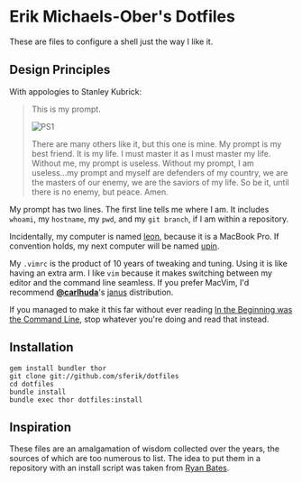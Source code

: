 # Erik Michaels-Ober's Dotfiles
These are files to configure a shell just the way I like it.

## <a name="design">Design Principles</a>
With appologies to Stanley Kubrick:

> This is my prompt.
>
> ![PS1](https://github.com/sferik/dotfiles/raw/master/.ps1.png "PS1")
>
> There are many others like it, but this one is mine. My prompt is my best
> friend. It is my life. I must master it as I must master my life. Without me,
> my prompt is useless. Without my prompt, I am useless...my prompt and myself
> are defenders of my country, we are the masters of our enemy, we are the
> saviors of my life. So be it, until there is no enemy, but peace. Amen.

My prompt has two lines. The first line tells me where I am. It includes
`whoami`, my `hostname`, my `pwd`, and my `git branch`, if I am within a
repository.

Incidentally, my computer is named
[leon](http://www.imdb.com/title/tt0110413/), because it is a MacBook Pro. If
convention holds, my next computer will be named
[upin](http://www.imdb.com/title/tt1193138/).

My `.vimrc` is the product of 10 years of tweaking and tuning. Using it is like
having an extra arm. I like `vim` because it makes switching between my editor
and the command line seamless. If you prefer MacVim, I'd recommend
**[@carlhuda](https://github.com/carlhuda/)**'s
[janus](https://github.com/carlhuda/janus) distribution.

If you managed to make it this far without ever reading [In the Beginning was
the Command Line](http://www.cryptonomicon.com/beginning.html), stop whatever
you're doing and read that instead.

## <a name="installation">Installation</a>
    gem install bundler thor
    git clone git://github.com/sferik/dotfiles
    cd dotfiles
    bundle install
    bundle exec thor dotfiles:install

## <a name="inspiration">Inspiration</a>
These files are an amalgamation of wisdom collected over the years, the sources
of which are too numerous to list. The idea to put them in a repository with an
install script was taken from [Ryan Bates](https://github.com/ryanb/dotfiles).
